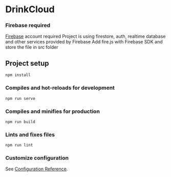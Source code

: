 # DrinkCloud

### Firebase required
[Firebase](https://firebase.google.com/) account required
Project is using firestore, auth, realtime  database and other services provided by Firebase
Add fire.js with Firebase SDK and store the file in src folder

## Project setup
```
npm install
```

### Compiles and hot-reloads for development
```
npm run serve
```

### Compiles and minifies for production
```
npm run build
```

### Lints and fixes files
```
npm run lint
```

### Customize configuration
See [Configuration Reference](https://cli.vuejs.org/config/).
